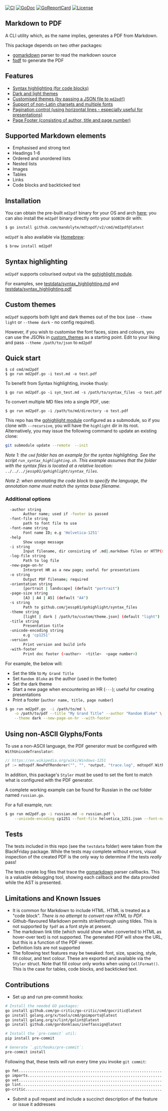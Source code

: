 [![CI][badge-build]][build]
[![GoDoc][go-docs-badge]][go-docs]
[![GoReportCard][go-report-card-badge]][go-report-card]
[![License][badge-license]][license]

## Markdown to PDF

A CLI utility which, as the name implies, generates a PDF from Markdown.

This package depends on two other packages:
- [gomarkdown](https://github.com/gomarkdown/markdown) parser to read the markdown source
- [fpdf](https://codeberg.org/go-pdf/fpdf) to generate the PDF

## Features

- [Syntax highlighting (for code blocks)](#syntax-highlighting)
- [Dark and light themes](#custom-themes)
- [Customised themes (by passing a JSON file to `md2pdf`)](#custom-themes)
- [Support of non-Latin charsets and multiple fonts](#using-non-ascii-glyphsfonts)
- [Pagination control (using horizontal lines - especially useful for presentations)](#additional-options)
- [Page Footer (consisting of author, title and page number)](#additional-options)

## Supported Markdown elements

- Emphasised and strong text 
- Headings 1-6
- Ordered and unordered lists
- Nested lists
- Images
- Tables
- Links
- Code blocks and backticked text

## Installation 

You can obtain the pre-built `md2pdf` binary for your OS and arch
[here](https://github.com/solworktech/md2pdf/releases); 
you can also install the `md2pdf` binary directly onto your `$GOBIN` dir with:

```sh
$ go install github.com/mandolyte/mdtopdf/v2/cmd/md2pdf@latest
```

`md2pdf` is also available via [Homebrew](https://formulae.brew.sh/formula/md2pdf):

```sh
$ brew install md2pdf
```

## Syntax highlighting

`md2pdf` supports colourised output via the [gohighlight module](https://github.com/jessp01/gohighlight).

For examples, see [testdata/syntax_highlighting.md](./testdata/syntax_highlighting.md) and 
[testdata/syntax_highlighting.pdf](./testdata/syntax_highlighting.pdf)

## Custom themes

`md2pdf` supports both light and dark themes out of the box (use `--theme light` or `--theme dark` - no config required). 

However, if you wish to customise the font faces, sizes and colours, you can use the JSONs in
[custom_themes](./custom_themes) as a starting point. Edit to your liking and pass `--theme /path/to/json` to `md2pdf`

## Quick start

```
$ cd cmd/md2pdf
$ go run md2pdf.go -i test.md -o test.pdf
```

To benefit from Syntax highlighting, invoke thusly:

```
$ go run md2pdf.go -i syn_test.md -s /path/to/syntax_files -o test.pdf
```

To convert multiple MD files into a single PDF, use:
```
$ go run md2pdf.go -i /path/to/md/directory -o test.pdf
```

This repo has the [gohighlight module](https://github.com/jessp01/gohighlight) configured as a submodule, so if you clone
with `--recursive`, you will have the `highlight` dir in its root. Alternatively, you may issue the following command to update an
existing clone:

```sh
git submodule update --remote  --init
```

*Note 1: the `cmd` folder has an example for the syntax highlighting. 
See the script `run_syntax_highlighting.sh`. This example assumes that
the folder with the syntax files is located at a relative location:
`../../../jessp01/gohighlight/syntax_files`.*

*Note 2: when annotating the code block to specify the language, the
annotation name must match the syntax base filename.*

### Additional options

```sh
  -author string
    	Author name; used if -footer is passed
  -font-file string
    	path to font file to use
  -font-name string
    	Font name ID; e.g 'Helvetica-1251'
  -help
    	Show usage message
  -i string
    	Input filename, dir consisting of .md|.markdown files or HTTP(s) URL; default is os.Stdin
  -log-file string
    	Path to log file
  -new-page-on-hr
    	Interpret HR as a new page; useful for presentations
  -o string
    	Output PDF filename; required
  -orientation string
    	[portrait | landscape] (default "portrait")
  -page-size string
    	[A3 | A4 | A5] (default "A4")
  -s string
    	Path to github.com/jessp01/gohighlight/syntax_files
  -theme string
    	[light | dark | /path/to/custom/theme.json] (default "light")
  -title string
    	Presentation title
  -unicode-encoding string
    	e.g 'cp1251'
  -version
    	Print version and build info
  -with-footer
    	Print doc footer (<author>  <title>  <page number>)
```

For example, the below will:

- Set the title to `My Grand Title`
- Set `Random Bloke` as the author (used in the footer)
- Set the dark theme
- Start a new page when encountering an HR (`---`); useful for creating presentations
- Print a footer (`author name, title, page number`)

```sh
$ go run md2pdf.go  -i /path/to/md \
    -o /path/to/pdf --title "My Grand Title" --author "Random Bloke" \
    --theme dark --new-page-on-hr --with-footer
```

## Using non-ASCII Glyphs/Fonts

To use a non-ASCII language, the PDF generator must be configured with `WithUnicodeTranslator`:

```go
// https://en.wikipedia.org/wiki/Windows-1251
pf := mdtopdf.NewPdfRenderer("", "", *output, "trace.log", mdtopdf.WithUnicodeTranslator("cp1251")) 
```

In addition, this package's `Styler` must be used to set the font to match what is configured with the PDF generator.

A complete working example can be found for Russian in the `cmd` folder named
`russian.go`.

For a full example, run:

```sh
$ go run md2pdf.go -i russian.md -o russian.pdf \
    --unicode-encoding cp1251 --font-file helvetica_1251.json --font-name Helvetica_1251
```

## Tests

The tests included in this repo (see the `testdata` folder) were taken from the BlackFriday package.
While the tests may complete without errors, visual inspection of the created PDF is the
only way to determine if the tests *really* pass!

The tests create log files that trace the [gomarkdown](https://github.com/gomarkdown/markdown) parser
callbacks. This is a valuable debugging tool, showing each callback 
and the data provided while the AST is presented.

## Limitations and Known Issues

- It is common for Markdown to include HTML. HTML is treated as a "code block". *There is no attempt to convert raw HTML to PDF.*
- Github-flavoured Markdown permits strikethrough using tildes. This is not supported by `fpdf` as a font style at present.
- The markdown link title (which would show when converted to HTML as hover-over text) is not supported. The generated PDF will show the URL, but this is a function of the PDF viewer.
- Definition lists are not supported
- The following text features may be tweaked: font, size, spacing, style, fill colour, and text colour. These are exported and available via the `Styler` struct. Note that fill colour only works when using `CellFormat()`. This is the case for tables, code blocks, and backticked text.

## Contributions

- Set up and run pre-commit hooks:

```sh
# Install the needed GO packages:
go install github.com/go-critic/go-critic/cmd/gocritic@latest
go install golang.org/x/tools/cmd/goimports@latest
go install golang.org/x/lint/golint@latest
go install github.com/gordonklaus/ineffassign@latest

# Install the `pre-commit` util:
pip install pre-commit

# Generate `.git/hooks/pre-commit`:
pre-commit install
```

Following that, these tests will run every time you invoke `git commit`:
```sh
go fmt...................................................................Passed
go imports...............................................................Passed
go vet...................................................................Passed
go lint..................................................................Passed
go-critic................................................................Passed
```

- Submit a pull request and include a succinct description of the feature or issue it addresses 

[license]: ./LICENSE
[badge-license]: https://img.shields.io/github/license/solworktech/mdtopdf.svg
[go-docs-badge]: https://godoc.org/github.com/mandolyte/mdtopdf?status.svg
[go-docs]: https://godoc.org/github.com/mandolyte/mdtopdf/v2
[badge-build]: https://github.com/solworktech/mdtopdf/actions/workflows/go.yml/badge.svg
[build]: https://github.com/solworktech/mdtopdf/actions/workflows/go.yml
[go-report-card-badge]: https://goreportcard.com/badge/github.com/mandolyte/mdtopdf/v2
[go-report-card]: https://goreportcard.com/report/github.com/mandolyte/mdtopdf/v2

